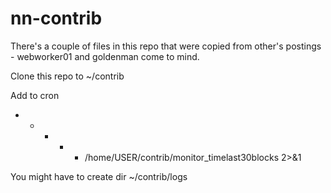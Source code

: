 # nn-contrib

There's a couple of files in this repo that were copied from other's postings - webworker01 and goldenman come to mind.

Clone this repo to ~/contrib


Add to cron

* * * * * /home/USER/contrib/monitor_timelast30blocks 2>&1

You might have to create dir ~/contrib/logs
